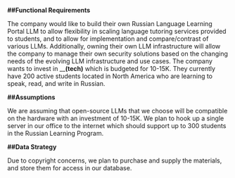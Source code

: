 **##Functional Requirements**

The company would like to build their own Russian Language Learning Portal LLM to allow flexibility in scaling language tutoring services provided to students, and to allow for implementation and compare/contrast of various LLMs.  Additionally, owning their own LLM infrastructure will allow the company to manage their own security solutions based on the changing needs of the evolving LLM infrastructure and use cases.
The company wants to invest in ______(tech)____ which is budgeted for 10-15K.  They currently have 200 active students located in North America who are learning to speak, read, and write in Russian.


**##Assumptions**

We are assuming that open-source LLMs that we choose will be compatible on the hardware with an investment of 10-15K.
We plan to hook up a single server in our office to the internet which should support up to 300 students in the Russian Learning Program.


**##Data Strategy**

Due to copyright concerns, we plan to purchase and supply the materials, and store them for access in our database.
